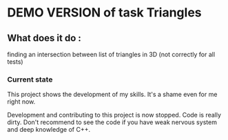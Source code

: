 # DEMO VERSION of task Triangles 
## What does it do :
finding an intersection between list of triangles in 3D (not correctly for all tests)

### Current state 
This project shows the development of my skills. It's a shame even for me right now.

Development and contributing to this project is now stopped. Code is really dirty. Don't recommend to see the code if you have weak nervous system and deep knowledge of C++.
